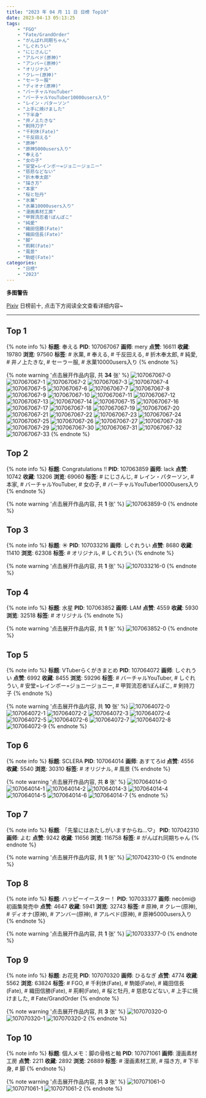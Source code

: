 ```yaml
---
title: "2023 年 04 月 11 日 日榜 Top10"
date: 2023-04-13 05:13:25
tags:
    - "FGO"
    - "Fate/GrandOrder"
    - "がんばれ同期ちゃん"
    - "しぐれうい"
    - "にじさんじ"
    - "アルベド(原神)"
    - "アンバー(原神)"
    - "オリジナル"
    - "クレー(原神)"
    - "セーラー服"
    - "ディオナ(原神)"
    - "バーチャルYouTuber"
    - "バーチャルYouTuber10000users入り"
    - "レイン・パターソン"
    - "上手に焼けました"
    - "下半身"
    - "井ノ上たきな"
    - "剣持刀子"
    - "千利休(Fate)"
    - "千反田える"
    - "原神"
    - "原神5000users入り"
    - "奉える"
    - "女の子"
    - "安堂=レインボー=ジョニージョニー"
    - "慈悲などない"
    - "折木奉太郎"
    - "描き方"
    - "本家"
    - "桜と牡丹"
    - "氷菓"
    - "氷菓10000users入り"
    - "漫画素材工房"
    - "甲賀流忍者!ぽんぽこ"
    - "純愛"
    - "織田信勝(Fate)"
    - "織田信長(Fate)"
    - "脚"
    - "荊軻(Fate)"
    - "風景"
    - "駒姫(Fate)"
categories:
    - "日榜"
    - "2023"
---
```


<i class="fa fa-triangle-exclamation"></i>**多图警告**<i class="fa fa-triangle-exclamation"></i>

[Pixiv](https://www.pixiv.net/) 日榜前十, 点击下方阅读全文查看详细内容~

<!-- more -->

---

## Top 1

{% note info %}
**标题**: 奉える
**PID**: 107067067 **画师**: mery
**点赞**: 16611 **收藏**: 19780 **浏览**: 97560
**标签**: # 氷菓, # 奉える, # 千反田える, # 折木奉太郎, # 純愛, # 井ノ上たきな, # セーラー服, # 氷菓10000users入り
{% endnote %}

{% note warning '点击展开作品内容, 共 **34** 张' %}
![107067067-0](https://i.pixiv.re/img-original/img/2023/04/11/01/45/38/107067067_p0.png)
![107067067-1](https://i.pixiv.re/img-original/img/2023/04/11/01/45/38/107067067_p1.png)
![107067067-2](https://i.pixiv.re/img-original/img/2023/04/11/01/45/38/107067067_p2.png)
![107067067-3](https://i.pixiv.re/img-original/img/2023/04/11/01/45/38/107067067_p3.png)
![107067067-4](https://i.pixiv.re/img-original/img/2023/04/11/01/45/38/107067067_p4.png)
![107067067-5](https://i.pixiv.re/img-original/img/2023/04/11/01/45/38/107067067_p5.png)
![107067067-6](https://i.pixiv.re/img-original/img/2023/04/11/01/45/38/107067067_p6.png)
![107067067-7](https://i.pixiv.re/img-original/img/2023/04/11/01/45/38/107067067_p7.png)
![107067067-8](https://i.pixiv.re/img-original/img/2023/04/11/01/45/38/107067067_p8.png)
![107067067-9](https://i.pixiv.re/img-original/img/2023/04/11/01/45/38/107067067_p9.png)
![107067067-10](https://i.pixiv.re/img-original/img/2023/04/11/01/45/38/107067067_p10.png)
![107067067-11](https://i.pixiv.re/img-original/img/2023/04/11/01/45/38/107067067_p11.png)
![107067067-12](https://i.pixiv.re/img-original/img/2023/04/11/01/45/38/107067067_p12.png)
![107067067-13](https://i.pixiv.re/img-original/img/2023/04/11/01/45/38/107067067_p13.png)
![107067067-14](https://i.pixiv.re/img-original/img/2023/04/11/01/45/38/107067067_p14.png)
![107067067-15](https://i.pixiv.re/img-original/img/2023/04/11/01/45/38/107067067_p15.png)
![107067067-16](https://i.pixiv.re/img-original/img/2023/04/11/01/45/38/107067067_p16.png)
![107067067-17](https://i.pixiv.re/img-original/img/2023/04/11/01/45/38/107067067_p17.png)
![107067067-18](https://i.pixiv.re/img-original/img/2023/04/11/01/45/38/107067067_p18.png)
![107067067-19](https://i.pixiv.re/img-original/img/2023/04/11/01/45/38/107067067_p19.png)
![107067067-20](https://i.pixiv.re/img-original/img/2023/04/11/01/45/38/107067067_p20.png)
![107067067-21](https://i.pixiv.re/img-original/img/2023/04/11/01/45/38/107067067_p21.png)
![107067067-22](https://i.pixiv.re/img-original/img/2023/04/11/01/45/38/107067067_p22.png)
![107067067-23](https://i.pixiv.re/img-original/img/2023/04/11/01/45/38/107067067_p23.png)
![107067067-24](https://i.pixiv.re/img-original/img/2023/04/11/01/45/38/107067067_p24.png)
![107067067-25](https://i.pixiv.re/img-original/img/2023/04/11/01/45/38/107067067_p25.png)
![107067067-26](https://i.pixiv.re/img-original/img/2023/04/11/01/45/38/107067067_p26.png)
![107067067-27](https://i.pixiv.re/img-original/img/2023/04/11/01/45/38/107067067_p27.png)
![107067067-28](https://i.pixiv.re/img-original/img/2023/04/11/01/45/38/107067067_p28.png)
![107067067-29](https://i.pixiv.re/img-original/img/2023/04/11/01/45/38/107067067_p29.png)
![107067067-30](https://i.pixiv.re/img-original/img/2023/04/11/01/45/38/107067067_p30.png)
![107067067-31](https://i.pixiv.re/img-original/img/2023/04/11/01/45/38/107067067_p31.png)
![107067067-32](https://i.pixiv.re/img-original/img/2023/04/11/01/45/38/107067067_p32.png)
![107067067-33](https://i.pixiv.re/img-original/img/2023/04/11/01/45/38/107067067_p33.png)
{% endnote %}

## Top 2

{% note info %}
**标题**: Congratulations !!
**PID**: 107063859 **画师**: lack
**点赞**: 10742 **收藏**: 13206 **浏览**: 69060
**标签**: # にじさんじ, # レイン・パターソン, # 本家, # バーチャルYouTuber, # 女の子, # バーチャルYouTuber10000users入り
{% endnote %}

{% note warning '点击展开作品内容, 共 **1** 张' %}
![107063859-0](https://i.pixiv.re/img-original/img/2023/04/11/00/00/59/107063859_p0.png)
{% endnote %}

## Top 3

{% note info %}
**标题**: ☀
**PID**: 107033216 **画师**: しぐれうい
**点赞**: 8680 **收藏**: 11410 **浏览**: 62308
**标签**: # オリジナル, # しぐれうい
{% endnote %}

{% note warning '点击展开作品内容, 共 **1** 张' %}
![107033216-0](https://i.pixiv.re/img-original/img/2023/04/10/00/00/10/107033216_p0.jpg)
{% endnote %}

## Top 4

{% note info %}
**标题**: 水星
**PID**: 107063852 **画师**: LAM
**点赞**: 4559 **收藏**: 5930 **浏览**: 32518
**标签**: # オリジナル
{% endnote %}

{% note warning '点击展开作品内容, 共 **1** 张' %}
![107063852-0](https://i.pixiv.re/img-original/img/2023/04/11/00/00/57/107063852_p0.png)
{% endnote %}

## Top 5

{% note info %}
**标题**: VTuberらくがきまとめ
**PID**: 107064072 **画师**: しぐれうい
**点赞**: 6992 **收藏**: 8455 **浏览**: 59296
**标签**: # バーチャルYouTuber, # しぐれうい, # 安堂=レインボー=ジョニージョニー, # 甲賀流忍者!ぽんぽこ, # 剣持刀子
{% endnote %}

{% note warning '点击展开作品内容, 共 **10** 张' %}
![107064072-0](https://i.pixiv.re/img-original/img/2023/04/11/00/03/23/107064072_p0.jpg)
![107064072-1](https://i.pixiv.re/img-original/img/2023/04/11/00/03/23/107064072_p1.jpg)
![107064072-2](https://i.pixiv.re/img-original/img/2023/04/11/00/03/23/107064072_p2.jpg)
![107064072-3](https://i.pixiv.re/img-original/img/2023/04/11/00/03/23/107064072_p3.jpg)
![107064072-4](https://i.pixiv.re/img-original/img/2023/04/11/00/03/23/107064072_p4.jpg)
![107064072-5](https://i.pixiv.re/img-original/img/2023/04/11/00/03/23/107064072_p5.jpg)
![107064072-6](https://i.pixiv.re/img-original/img/2023/04/11/00/03/23/107064072_p6.jpg)
![107064072-7](https://i.pixiv.re/img-original/img/2023/04/11/00/03/23/107064072_p7.jpg)
![107064072-8](https://i.pixiv.re/img-original/img/2023/04/11/00/03/23/107064072_p8.jpg)
![107064072-9](https://i.pixiv.re/img-original/img/2023/04/11/00/03/23/107064072_p9.jpg)
{% endnote %}

## Top 6

{% note info %}
**标题**: SCLERA
**PID**: 107064014 **画师**: あすてろid
**点赞**: 4556 **收藏**: 5540 **浏览**: 30310
**标签**: # オリジナル, # 風景
{% endnote %}

{% note warning '点击展开作品内容, 共 **8** 张' %}
![107064014-0](https://i.pixiv.re/img-original/img/2023/04/11/00/02/25/107064014_p0.png)
![107064014-1](https://i.pixiv.re/img-original/img/2023/04/11/00/02/25/107064014_p1.png)
![107064014-2](https://i.pixiv.re/img-original/img/2023/04/11/00/02/25/107064014_p2.png)
![107064014-3](https://i.pixiv.re/img-original/img/2023/04/11/00/02/25/107064014_p3.png)
![107064014-4](https://i.pixiv.re/img-original/img/2023/04/11/00/02/25/107064014_p4.png)
![107064014-5](https://i.pixiv.re/img-original/img/2023/04/11/00/02/25/107064014_p5.png)
![107064014-6](https://i.pixiv.re/img-original/img/2023/04/11/00/02/25/107064014_p6.png)
![107064014-7](https://i.pixiv.re/img-original/img/2023/04/11/00/02/25/107064014_p7.png)
{% endnote %}

## Top 7

{% note info %}
**标题**: 「先輩にはあたしがいますからね…♡」
**PID**: 107042310 **画师**: よむ
**点赞**: 9242 **收藏**: 11656 **浏览**: 116758
**标签**: # がんばれ同期ちゃん
{% endnote %}

{% note warning '点击展开作品内容, 共 **1** 张' %}
![107042310-0](https://i.pixiv.re/img-original/img/2023/04/10/08/06/15/107042310_p0.png)
{% endnote %}

## Top 8

{% note info %}
**标题**: ハッピーイースター！
**PID**: 107033377 **画师**: necömi@初画集発売中
**点赞**: 4647 **收藏**: 5941 **浏览**: 32743
**标签**: # 原神, # クレー(原神), # ディオナ(原神), # アンバー(原神), # アルベド(原神), # 原神5000users入り
{% endnote %}

{% note warning '点击展开作品内容, 共 **1** 张' %}
![107033377-0](https://i.pixiv.re/img-original/img/2023/04/10/00/01/02/107033377_p0.png)
{% endnote %}

## Top 9

{% note info %}
**标题**: お花見
**PID**: 107070320 **画师**: ひるなぎ
**点赞**: 4774 **收藏**: 5562 **浏览**: 63824
**标签**: # FGO, # 千利休(Fate), # 駒姫(Fate), # 織田信長(Fate), # 織田信勝(Fate), # 荊軻(Fate), # 桜と牡丹, # 慈悲などない, # 上手に焼けました, # Fate/GrandOrder
{% endnote %}

{% note warning '点击展开作品内容, 共 **3** 张' %}
![107070320-0](https://i.pixiv.re/img-original/img/2023/04/11/06/00/08/107070320_p0.jpg)
![107070320-1](https://i.pixiv.re/img-original/img/2023/04/11/06/00/08/107070320_p1.jpg)
![107070320-2](https://i.pixiv.re/img-original/img/2023/04/11/06/00/08/107070320_p2.jpg)
{% endnote %}

## Top 10

{% note info %}
**标题**: 個人メモ：脚の骨格と軸
**PID**: 107071061 **画师**: 漫画素材工房
**点赞**: 2211 **收藏**: 2892 **浏览**: 26889
**标签**: # 漫画素材工房, # 描き方, # 下半身, # 脚
{% endnote %}

{% note warning '点击展开作品内容, 共 **3** 张' %}
![107071061-0](https://i.pixiv.re/img-original/img/2023/04/11/07/00/05/107071061_p0.jpg)
![107071061-1](https://i.pixiv.re/img-original/img/2023/04/11/07/00/05/107071061_p1.jpg)
![107071061-2](https://i.pixiv.re/img-original/img/2023/04/11/07/00/05/107071061_p2.jpg)
{% endnote %}
